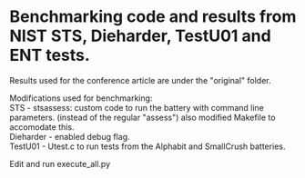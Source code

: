 # Benchmarking code and results from NIST STS, Dieharder, TestU01 and ENT tests.

Results used for the conference article are under the "original" folder.

Modifications used for benchmarking:  
STS - stsassess: custom code to run the battery with command line parameters. (instead of the regular "assess") also modified Makefile to accomodate this.  
Dieharder - enabled debug flag.  
TestU01 - Utest.c to run tests from the Alphabit and SmallCrush batteries.  

Edit and run execute_all.py
